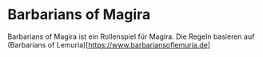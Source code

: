 # Barbarians of Magira

Barbarians of Magira ist ein Rollenspiel für Magira. Die Regeln basieren auf (Barbarians of Lemuria)[https://www.barbariansoflemuria.de]

